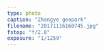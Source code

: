 ```yaml
---
type: photo
caption: "Zhangye geopark"
filename: "20171116160745.jpg"
fstop: "f/2.8"
exposure: "1/1259"
---
```

